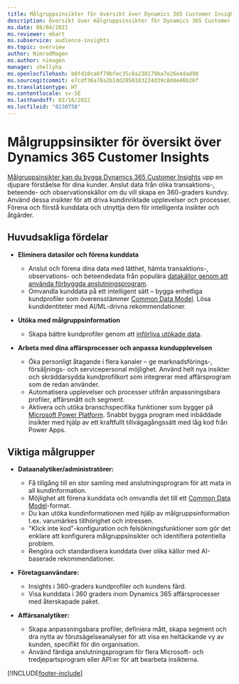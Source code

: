 ```yaml
---
title: Målgruppsinsikter för översikt över Dynamics 365 Customer Insights
description: Översikt över målgruppsinsikter för Dynamics 365 Customer Insights.
ms.date: 08/04/2021
ms.reviewer: mhart
ms.subservice: audience-insights
ms.topic: overview
author: NimrodMagen
ms.author: nimagen
manager: shellyha
ms.openlocfilehash: b0fd10ca6f79bfec35c8a238179ba7e26e4dad98
ms.sourcegitcommit: e7cdf36a78a2b1dd2850183224d39c8dde46b26f
ms.translationtype: HT
ms.contentlocale: sv-SE
ms.lasthandoff: 02/16/2022
ms.locfileid: "8230758"
---
```

# <a name="audience-insights-for-dynamics-365-customer-insights-overview"></a>Målgruppsinsikter för översikt över Dynamics 365 Customer Insights

[Målgruppsinsikter kan du bygga Dynamics 365 Customer Insights](https://dynamics.microsoft.com/ai/customer-insights/audience-insights-capability/) upp en djupare förståelse för dina kunder. Anslut data från olika transaktions-, beteende- och observationskällor om du vill skapa en 360-graders kundvy. Använd dessa insikter för att driva kundinriktade upplevelser och processer. Förena och förstå kunddata och utnyttja dem för intelligenta insikter och åtgärder.

## <a name="main-benefits"></a>Huvudsakliga fördelar 

- **Eliminera datasilor och förena kunddata**

  - Anslut och förena dina data med lätthet, hämta transaktions-, observations- och beteendedata från populära [datakällor genom att använda förbyggda anslutningsprogram](data-sources.md).
  - Omvandla kunddata på ett intelligent sätt – bygga enhetliga kundprofiler som överensstämmer [Common Data Model](/common-data-model/). Lösa kundidentiteter med AI/ML-drivna rekommendationer.

- **Utöka med målgruppsinformation**

  - Skapa bättre kundprofiler genom att [införliva utökade data](enrichment-hub.md).  

- **Arbeta med dina affärsprocesser och anpassa kundupplevelsen**

  - Öka personligt åtagande i flera kanaler – ge marknadsförings-, försäljnings- och servicepersonal möjlighet. Använd helt nya insikter och skräddarsydda kundprofilkort som integrerar med affärsprogram som de redan använder.
  - Automatisera upplevelser och processer utifrån anpassningsbara profiler, affärsmått och segment.
  - Aktivera och utöka branschspecifika funktioner som bygger på [Microsoft Power Platform](https://powerplatform.microsoft.com/). Snabbt bygga program med inbäddade insikter med hjälp av ett kraftfullt tillvägagångssätt med låg kod från Power Apps.  

## <a name="key-audiences"></a>Viktiga målgrupper

- **Dataanalytiker/administratörer:**

  - Få tillgång till en stor samling med anslutningsprogram för att mata in all kundinformation.
  - Möjlighet att förena kunddata och omvandla det till ett [Common Data Model](/common-data-model/)-format.
  - Du kan utöka kundinformationen med hjälp av målgruppsinformation t.ex. varumärkes tillhörighet och intressen.
  - "Klick inte kod"-konfiguration och felsökningsfunktioner som gör det enklare att konfigurera målgruppsinsikter och identifiera potentiella problem.
  - Rengöra och standardisera kunddata över olika källor med AI-baserade rekommendationer.  

- **Företagsanvändare:**

  - Insights i 360-graders kundprofiler och kundens färd.
  - Visa kunddata i 360 graders inom Dynamics 365 affärsprocesser med återskapade paket.

- **Affärsanalytiker:**

  - Skapa anpassningsbara profiler, definiera mått, skapa segment och dra nytta av förutsägelseanalyser för att visa en heltäckande vy av kunden, specifikt för din organisation.  
  - Använd färdiga anslutningsprogram för flera Microsoft- och tredjepartsprogram eller API:er för att bearbeta insikterna.

[!INCLUDE[footer-include](../includes/footer-banner.md)]
